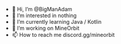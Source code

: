 - 👋 Hi, I’m @BigManAdam
- 👀 I’m interested in nothing
- 🌱 I’m currently learning Java / Kotlin
- 💞️ I’m working on MineOrbit
- 📫 How to reach me discord.gg/mineorbit
